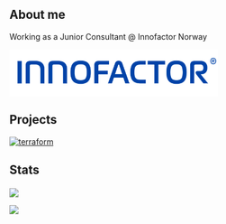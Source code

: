## About me

Working as a Junior Consultant @ Innofactor Norway

<img align="center" width="370" src="https://github.com/fridtjofaugust/fridtjofaugust/blob/main/Pictures/innofactorlogo.png" alt="Awesome"/>

## Projects

<a href="https://www.terraform.io" target="_blank"> <img src="https://upload.wikimedia.org/wikipedia/commons/0/04/Terraform_Logo.svg" alt="terraform" height="100"/> </a> 

## Stats

<a href="https://github.com/fridtjofaugust/github-readme-stats">
 
<img align="center" width="370" src="https://github-readme-stats.vercel.app/api?username=fridtjofaugust&show_icons=true&theme=github_dark&hide=issues,prs" />
</a>
 
[![](https://img.shields.io/badge/LinkedIn-fridtjofaugust-blue)](https://www.linkedin.com/in/fridtjofaugustbarfod/)



  




